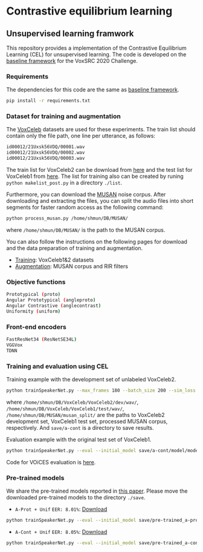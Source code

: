 # Contrastive equilibrium learning


## Unsupervised learning framwork
This repository provides a implementation of the Contrastive Equilibrium Learning (CEL) for unsupervised learning.
The code is developed on the [baseline framework](https://github.com/joonson/voxceleb_unsupervised) for the VoxSRC 2020 Challenge.


### Requirements
The dependencies for this code are the same as [baseline framework](https://github.com/joonson/voxceleb_unsupervised).
```bash
pip install -r requirements.txt
```


### Dataset for training and augmentation
The [VoxCeleb](http://www.robots.ox.ac.uk/~vgg/data/voxceleb/) datasets are used for these experiments.
The train list should contain only the file path, one line per utterance, as follows:
```bash
id00012/21Uxsk56VDQ/00001.wav
id00012/21Uxsk56VDQ/00002.wav
id00012/21Uxsk56VDQ/00003.wav
```
The train list for VoxCeleb2 can be download from [here](https://drive.google.com/file/d/1K9qpPNqhH4Ib3rqz6sFBUbrDLXGc8Tg7/view?usp=sharing) and the test list for VoxCeleb1 from [here](https://drive.google.com/file/d/1Lfb0bJAbE2zSCXfhLhJUQxDgro_mHRiq/view?usp=sharing).
The list for training also can be created by runing `python makelist_post.py` in a directory `./list`.

Furthermore, you can download the [MUSAN](https://www.openslr.org/17/) noise corpus.
After downloading and extracting the files, you can split the audio files into short segments for faster random access as the following command:
```bash
python process_musan.py /home/shmun/DB/MUSAN/
```
where `/home/shmun/DB/MUSAN/` is the path to the MUSAN corpus.

You can also follow the instructions on the following pages for download and the data preparation of training and augmentation.
+ [Training](https://github.com/clovaai/voxceleb_trainer): VoxCeleb1&2 datasets
+ [Augmentation](https://github.com/joonson/voxceleb_unsupervised): MUSAN corpus and RIR filters


### Objective functions
```bash
Prototypical (proto)
Angular Prototypical (angleproto)
Angular Contrastive (anglecontrast)
Uniformity (uniform)
```


### Front-end encoders
```bash
FastResNet34 (ResNetSE34L)
VGGVox
TDNN
```


### Training and evaluation using CEL
Training example with the development set of unlabeled VoxCeleb2.
```bash
python trainSpeakerNet.py --max_frames 180 --batch_size 200 --sim_loss anglecontrast --unif_loss uniform --augment_anchor --augment_type 3 --save_path save/a-cont --train_list list/train_vox2.txt --test_list list/test_vox1.txt --train_path /home/shmun/DB/VoxCeleb/VoxCeleb2/dev/wav/ --test_path /home/shmun/DB/VoxCeleb/VoxCeleb1/test/wav/ --musan_path /home/shmun/DB/MUSAN/musan_split/
```
where `/home/shmun/DB/VoxCeleb/VoxCeleb2/dev/wav/`, `/home/shmun/DB/VoxCeleb/VoxCeleb1/test/wav/`, `/home/shmun/DB/MUSAN/musan_split/` are the paths to VoxCeleb2 development set, VoxCeleb1 test set, processed MUSAN corpus, respectively. And `save/a-cont` is a directory to save results.

Evaluation example with the original test set of VoxCeleb1.
```bash
python trainSpeakerNet.py --eval --initial_model save/a-cont/model/model000000001.model --test_list list/test_vox1.txt --test_path /home/shmun/DB/VoxCeleb/VoxCeleb1/test/wav/
```
Code for VOiCES evaluation is [here](https://github.com/msh9184/contrastive-equilibrium-learning/tree/master/eval_VOiCES).


### Pre-trained models
We share the pre-trained models reported in [this paper](). Please move the downloaded pre-trained models to the directory `./save`.

+ `A-Prot + Unif` `EER: 8.01%`: [Download]()
```bash
python trainSpeakerNet.py --eval --initial_model save/pre-trained_a-prot.model --test_list list/test_vox1.txt --test_path /home/shmun/DB/VoxCeleb/VoxCeleb1/test/wav/
```

+ `A-Cont + Unif` `EER: 8.05%`: [Download]()
```bash
python trainSpeakerNet.py --eval --initial_model save/pre-trained_a-cont.model --test_list list/test_vox1.txt --test_path /home/shmun/DB/VoxCeleb/VoxCeleb1/test/wav/
```
